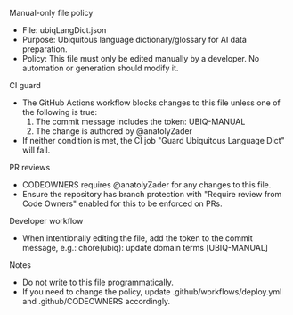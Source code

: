 Manual-only file policy

- File: ubiqLangDict.json
- Purpose: Ubiquitous language dictionary/glossary for AI data preparation.
- Policy: This file must only be edited manually by a developer. No automation or generation should modify it.

CI guard
- The GitHub Actions workflow blocks changes to this file unless one of the following is true:
  1) The commit message includes the token: UBIQ-MANUAL
  2) The change is authored by @anatolyZader
- If neither condition is met, the CI job "Guard Ubiquitous Language Dict" will fail.

PR reviews
- CODEOWNERS requires @anatolyZader for any changes to this file.
- Ensure the repository has branch protection with "Require review from Code Owners" enabled for this to be enforced on PRs.

Developer workflow
- When intentionally editing the file, add the token to the commit message, e.g.:
  chore(ubiq): update domain terms [UBIQ-MANUAL]

Notes
- Do not write to this file programmatically.
- If you need to change the policy, update .github/workflows/deploy.yml and .github/CODEOWNERS accordingly.

